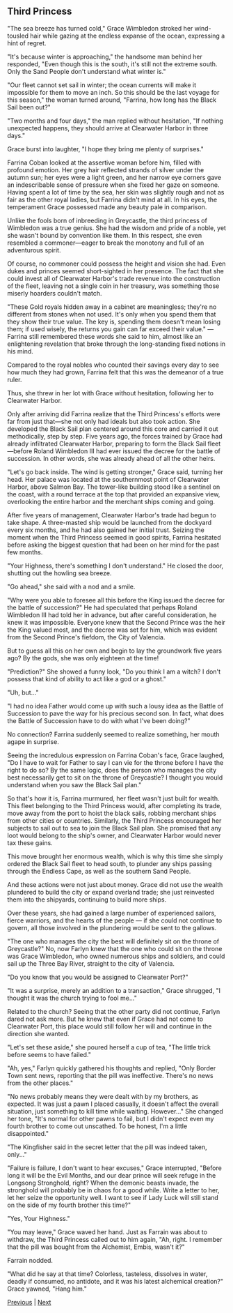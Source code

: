 ## Third Princess
"The sea breeze has turned cold," Grace Wimbledon stroked her wind-tousled hair while gazing at the endless expanse of the ocean, expressing a hint of regret.



"It's because winter is approaching," the handsome man behind her responded, "Even though this is the south, it's still not the extreme south. Only the Sand People don't understand what winter is."



"Our fleet cannot set sail in winter; the ocean currents will make it impossible for them to move an inch. So this should be the last voyage for this season," the woman turned around, "Farrina, how long has the Black Sail been out?"



"Two months and four days," the man replied without hesitation, "If nothing unexpected happens, they should arrive at Clearwater Harbor in three days."



Grace burst into laughter, "I hope they bring me plenty of surprises."



Farrina Coban looked at the assertive woman before him, filled with profound emotion. Her grey hair reflected strands of silver under the autumn sun; her eyes were a light green, and her narrow eye corners gave an indescribable sense of pressure when she fixed her gaze on someone. Having spent a lot of time by the sea, her skin was slightly rough and not as fair as the other royal ladies, but Farrina didn't mind at all. In his eyes, the temperament Grace possessed made any beauty pale in comparison.



Unlike the fools born of inbreeding in Greycastle, the third princess of Wimbledon was a true genius. She had the wisdom and pride of a noble, yet she wasn't bound by convention like them. In this respect, she even resembled a commoner—eager to break the monotony and full of an adventurous spirit.



Of course, no commoner could possess the height and vision she had. Even dukes and princes seemed short-sighted in her presence. The fact that she could invest all of Clearwater Harbor's trade revenue into the construction of the fleet, leaving not a single coin in her treasury, was something those miserly hoarders couldn't match.



"These Gold royals hidden away in a cabinet are meaningless; they're no different from stones when not used. It's only when you spend them that they show their true value. The key is, spending them doesn't mean losing them; if used wisely, the returns you gain can far exceed their value." — Farrina still remembered these words she said to him, almost like an enlightening revelation that broke through the long-standing fixed notions in his mind.



Compared to the royal nobles who counted their savings every day to see how much they had grown, Farrina felt that this was the demeanor of a true ruler.



Thus, she threw in her lot with Grace without hesitation, following her to Clearwater Harbor.



Only after arriving did Farrina realize that the Third Princess's efforts were far from just that—she not only had ideals but also took action. She developed the Black Sail plan centered around this core and carried it out methodically, step by step. Five years ago, the forces trained by Grace had already infiltrated Clearwater Harbor, preparing to form the Black Sail fleet—before Roland Wimbledon III had ever issued the decree for the battle of succession. In other words, she was already ahead of all the other heirs.



"Let's go back inside. The wind is getting stronger," Grace said, turning her head. Her palace was located at the southernmost point of Clearwater Harbor, above Salmon Bay. The tower-like building stood like a sentinel on the coast, with a round terrace at the top that provided an expansive view, overlooking the entire harbor and the merchant ships coming and going.



After five years of management, Clearwater Harbor's trade had begun to take shape. A three-masted ship would be launched from the dockyard every six months, and he had also gained her initial trust. Seizing the moment when the Third Princess seemed in good spirits, Farrina hesitated before asking the biggest question that had been on her mind for the past few months.



"Your Highness, there's something I don't understand." He closed the door, shutting out the howling sea breeze.



"Go ahead," she said with a nod and a smile.



"Why were you able to foresee all this before the King issued the decree for the battle of succession?" He had speculated that perhaps Roland Wimbledon III had told her in advance, but after careful consideration, he knew it was impossible. Everyone knew that the Second Prince was the heir the King valued most, and the decree was set for him, which was evident from the Second Prince's fiefdom, the City of Valencia.



But to guess all this on her own and begin to lay the groundwork five years ago? By the gods, she was only eighteen at the time!



"Prediction?" She showed a funny look, "Do you think I am a witch? I don't possess that kind of ability to act like a god or a ghost."

"Uh, but..."

"I had no idea Father would come up with such a lousy idea as the Battle of Succession to pave the way for his precious second son. In fact, what does the Battle of Succession have to do with what I've been doing?"



No connection? Farrina suddenly seemed to realize something, her mouth agape in surprise.



Seeing the incredulous expression on Farrina Coban's face, Grace laughed, "Do I have to wait for Father to say I can vie for the throne before I have the right to do so? By the same logic, does the person who manages the city best necessarily get to sit on the throne of Greycastle? I thought you would understand when you saw the Black Sail plan."



So that's how it is, Farrina murmured, her fleet wasn't just built for wealth. This fleet belonging to the Third Princess would, after completing its trade, move away from the port to hoist the black sails, robbing merchant ships from other cities or countries. Similarly, the Third Princess encouraged her subjects to sail out to sea to join the Black Sail plan. She promised that any loot would belong to the ship's owner, and Clearwater Harbor would never tax these gains.



This move brought her enormous wealth, which is why this time she simply ordered the Black Sail fleet to head south, to plunder any ships passing through the Endless Cape, as well as the southern Sand People.



And these actions were not just about money. Grace did not use the wealth plundered to build the city or expand overland trade; she just reinvested them into the shipyards, continuing to build more ships.



Over these years, she had gained a large number of experienced sailors, fierce warriors, and the hearts of the people — if she could not continue to govern, all those involved in the plundering would be sent to the gallows.



"The one who manages the city the best will definitely sit on the throne of Greycastle?" No, now Farlyn knew that the one who could sit on the throne was Grace Wimbledon, who owned numerous ships and soldiers, and could sail up the Three Bay River, straight to the city of Valencia.



"Do you know that you would be assigned to Clearwater Port?" 

"It was a surprise, merely an addition to a transaction," Grace shrugged, "I thought it was the church trying to fool me..."



Related to the church? Seeing that the other party did not continue, Farlyn dared not ask more. But he knew that even if Grace had not come to Clearwater Port, this place would still follow her will and continue in the direction she wanted.



"Let's set these aside," she poured herself a cup of tea, "The little trick before seems to have failed."

"Ah, yes," Farlyn quickly gathered his thoughts and replied, "Only Border Town sent news, reporting that the pill was ineffective. There's no news from the other places."



"No news probably means they were dealt with by my brothers, as expected. It was just a pawn I placed casually, it doesn't affect the overall situation, just something to kill time while waiting. However..." She changed her tone, "It's normal for other pawns to fail, but I didn't expect even my fourth brother to come out unscathed. To be honest, I'm a little disappointed."



"The Kingfisher said in the secret letter that the pill was indeed taken, only..."



"Failure is failure, I don't want to hear excuses," Grace interrupted, "Before long it will be the Evil Months, and our dear prince will seek refuge in the Longsong Stronghold, right? When the demonic beasts invade, the stronghold will probably be in chaos for a good while. Write a letter to her, let her seize the opportunity well. I want to see if Lady Luck will still stand on the side of my fourth brother this time?"



"Yes, Your Highness."

"You may leave," Grace waved her hand. Just as Farrain was about to withdraw, the Third Princess called out to him again, "Ah, right. I remember that the pill was bought from the Alchemist, Embis, wasn't it?"

Farrain nodded.

"What did he say at that time? Colorless, tasteless, dissolves in water, deadly if consumed, no antidote, and it was his latest alchemical creation?" Grace yawned, "Hang him."





[Previous](CH0010.md) | [Next](CH0012.md)
